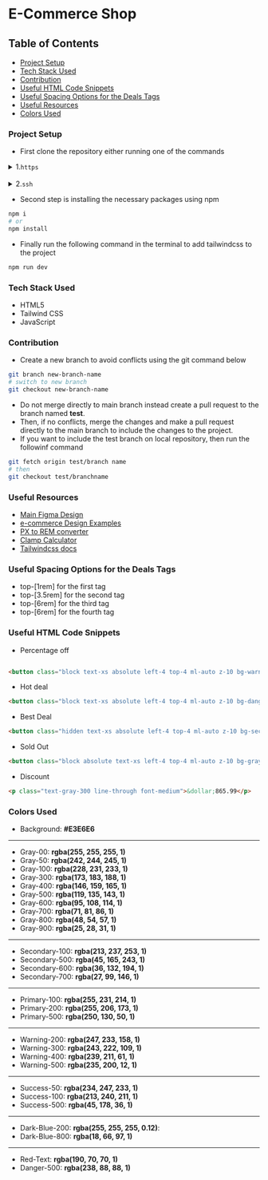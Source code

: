# E-Commerce Shop
## Table of Contents
- [Project Setup](#project-setup)
- [Tech Stack Used](#tech-stack-used)
- [Contribution](#contribution)
- [Useful HTML Code Snippets](#useful-html-code-snippets)
- [Useful Spacing Options for the Deals Tags](#useful-spacing-options-for-the-deals-tags)
- [Useful Resources](#useful-resources)
- [Colors Used](#colors-used)

### Project Setup

- First clone the repository either running one of the commands
<details>
<summary>1.<code>https</code></summary>
<br>

```bash
git clone https://github.com/Ssaava/e-commerce-shop.git
cd e-commerce-shop
```
</details>
<br>
<details>
<summary>2.<code>ssh</code></summary>
<br>

```bash
git clone git@github.com:Ssaava/e-commerce-shop.git
cd e-commerce-shop
```
</details>

- Second step is installing the necessary packages using npm

```bash
npm i
# or
npm install
```

- Finally run the following command in the terminal to add tailwindcss to the project

```bash
npm run dev

```

### Tech Stack Used
- HTML5
- Tailwind CSS
- JavaScript

### Contribution
- Create a new branch to avoid conflicts using the git command below
```bash
git branch new-branch-name
# switch to new branch
git checkout new-branch-name
```

- Do not merge directly to main branch instead create a pull request to the branch named **test**.
- Then, if no conflicts, merge the changes and make a pull request directly to the main branch to include the changes to the project.
- If you want to include the test branch on local repository, then run the followinf command
```bash
git fetch origin test/branch name
# then
git checkout test/branchname 
```

### Useful Resources
- [Main Figma Design](https://www.figma.com/design/74NALN2NWtQYeJSiTgcbXn/Clicon---eCommerce-Marketplace-Website-Figma-Template-(Community)-(Community)?m=auto&is-community-duplicate=1&fuid=1388884085494947125)
- [e-commerce Design Examples](https://www.figma.com/community/tag/e-commerce/files)
- [PX to REM converter](https://nekocalc.com/px-to-rem-converter)
- [Clamp Calculator](https://clamp.font-size.app/?config=eyJyb290IjoiMTYiLCJtaW5XaWR0aCI6IjMwMHB4IiwibWF4V2lkdGgiOiIxMDI0cHgiLCJtaW5Gb250U2l6ZSI6IjI1MHB4IiwibWF4Rm9udFNpemUiOiI0NDhweCJ9)
- [Tailwindcss docs](https://tailwindcss.com/)

### Useful Spacing Options for the Deals Tags
- top-[1rem] for the first tag
- top-[3.5rem] for the second tag
- top-[6rem] for the third tag
- top-[6rem] for the fourth tag

### Useful HTML Code Snippets
- Percentage off
```html

<button class="block text-xs absolute left-4 top-4 ml-auto z-10 bg-warning-400 text-gray-900 font-bold rounded-sm px-4 py-2">32&percnt; OFF</button>
```
- Hot deal
```html
<button class="block text-xs absolute left-4 top-4 ml-auto z-10 bg-danger-500 text-gray-00 font-bold rounded-sm px-4 py-2">HOT</button>
```
- Best Deal
```html
<button class="hidden text-xs absolute left-4 top-4 ml-auto z-10 bg-secondary-500 text-gray-00 font-bold rounded-sm px-4 py-2">BEST DEALS</button>
```
- Sold Out
```html
<button class="block absolute text-xs left-4 top-4 ml-auto z-10 bg-gray-400 text-gray-00 font-bold rounded-sm px-4 py-2">SOLD OUT</button>
```
- Discount
```html
<p class="text-gray-300 line-through font-medium">&dollar;865.99</p>
```
### Colors Used
- Background: **#E3E6E6**
***
- Gray-00: **rgba(255, 255, 255, 1)**
- Gray-50: **rgba(242, 244, 245, 1)**
- Gray-100: **rgba(228, 231, 233, 1)**
- Gray-300: **rgba(173, 183, 188, 1)**
- Gray-400: **rgba(146, 159, 165, 1)**
- Gray-500: **rgba(119, 135, 143, 1)**
- Gray-600: **rgba(95, 108, 114, 1)**
- Gray-700: **rgba(71, 81, 86, 1)**
- Gray-800: **rgba(48, 54, 57, 1)**
- Gray-900: **rgba(25, 28, 31, 1)**
***
- Secondary-100: **rgba(213, 237, 253, 1)**
- Secondary-500: **rgba(45, 165, 243, 1)**
- Secondary-600: **rgba(36, 132, 194, 1)**
- Secondary-700: **rgba(27, 99, 146, 1)**
***
- Primary-100: **rgba(255, 231, 214, 1)**
- Primary-200: **rgba(255, 206, 173, 1)**
- Primary-500: **rgba(250, 130, 50, 1)**
***
- Warning-200: **rgba(247, 233, 158, 1)**
- Warning-300: **rgba(243, 222, 109, 1)**
- Warning-400: **rgba(239, 211, 61, 1)**
- Warning-500: **rgba(235, 200, 12, 1)**
***
- Success-50: **rgba(234, 247, 233, 1)**
- Success-100: **rgba(213, 240, 211, 1)**
- Success-500: **rgba(45, 178, 36, 1)**
***
- Dark-Blue-200: **rgba(255, 255, 255, 0.12)**:
- Dark-Blue-800: **rgba(18, 66, 97, 1)**
***
- Red-Text: **rgba(190, 70, 70, 1)**
- Danger-500: **rgba(238, 88, 88, 1)**


